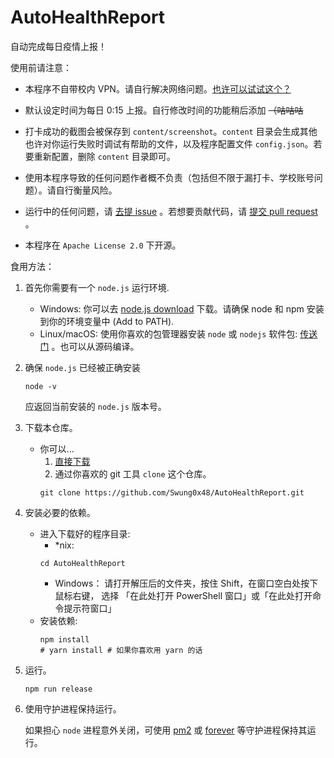 # AutoHealthReport

自动完成每日疫情上报！

使用前请注意：

- 本程序不自带校内 VPN。请自行解决网络问题。[也许可以试试这个？](https://github.com/Swung0x48/docker-easyconnect)

- 默认设定时间为每日 0:15 上报。自行修改时间的功能稍后添加 ~~（咕咕咕~~

- 打卡成功的截图会被保存到 `content/screenshot`。`content` 目录会生成其他也许对你运行失败时调试有帮助的文件，以及程序配置文件 `config.json`。若要重新配置，删除 `content` 目录即可。

- 使用本程序导致的任何问题作者概不负责（包括但不限于漏打卡、学校账号问题）。请自行衡量风险。

- 运行中的任何问题，请 [去提 issue](https://github.com/Swung0x48/AutoHealthReport/issues) 。若想要贡献代码，请 [提交 pull request](https://github.com/Swung0x48/AutoHealthReport/pulls) 。

- 本程序在 `Apache License 2.0` 下开源。

食用方法：

1. 首先你需要有一个 `node.js` 运行环境.
    - Windows: 你可以去 [node.js download](http://nodejs.cn/download/) 下载。请确保 node 和 npm 安装到你的环境变量中 (Add to PATH).
    - Linux/macOS: 使用你喜欢的包管理器安装 `node` 或 `nodejs` 软件包: [传送门](https://nodejs.org/zh-cn/download/package-manager/) 。也可以从源码编译。

1. 确保 `node.js` 已经被正确安装
    ```
    node -v
    ```
    应返回当前安装的 `node.js` 版本号。

1. 下载本仓库。
    - 你可以...
        1. [直接下载](https://github.com/Swung0x48/AutoHealthReport/archive/master.zip)
        2. 通过你喜欢的 git 工具 `clone` 这个仓库。
        ```
        git clone https://github.com/Swung0x48/AutoHealthReport.git
        ```
1. 安装必要的依赖。
    - 进入下载好的程序目录:
        - *nix:
        ```
        cd AutoHealthReport
        ```
        - Windows：
        请打开解压后的文件夹，按住 Shift，在窗口空白处按下鼠标右键， 选择 「在此处打开 PowerShell 窗口」或「在此处打开命令提示符窗口」
    - 安装依赖:
        ``` 
        npm install
        # yarn install # 如果你喜欢用 yarn 的话
        ```

1. 运行。
    ```
    npm run release
    ```
   
1. 使用守护进程保持运行。

    如果担心 `node` 进程意外关闭，可使用 [pm2](https://www.npmjs.com/package/pm2) 或 [forever](https://www.npmjs.com/package/forever) 等守护进程保持其运行。